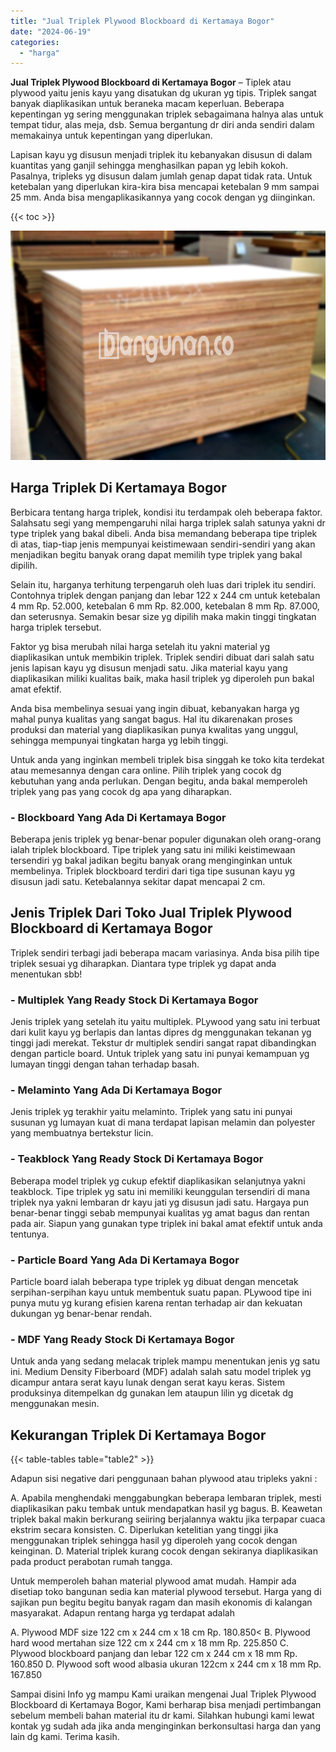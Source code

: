 ```yaml
---
title: "Jual Triplek Plywood Blockboard di Kertamaya Bogor"
date: "2024-06-19"
categories: 
  - "harga"
---
```


**Jual Triplek Plywood Blockboard di Kertamaya Bogor** – Tiplek atau plywood yaitu jenis kayu yang disatukan dg ukuran yg tipis. Triplek sangat banyak diaplikasikan untuk beraneka macam keperluan. Beberapa kepentingan yg sering menggunakan triplek sebagaimana halnya alas untuk tempat tidur, alas meja, dsb. Semua bergantung dr diri anda sendiri dalam memakainya untuk kepentingan yang diperlukan.

Lapisan kayu yg disusun menjadi triplek itu kebanyakan disusun di dalam kuantitas yang ganjil sehingga menghasilkan papan yg lebih kokoh. Pasalnya, tripleks yg disusun dalam jumlah genap dapat tidak rata. Untuk ketebalan yang diperlukan kira-kira bisa mencapai ketebalan 9 mm sampai 25 mm. Anda bisa mengaplikasikannya yang cocok dengan yg diinginkan.

{{< toc >}}

![Jual Triplek Plywood Blockboard di Kertamaya Bogor](/images/jual-triplek-murah-36.png)

## Harga Triplek Di Kertamaya Bogor

Berbicara tentang harga triplek, kondisi itu terdampak oleh beberapa faktor. Salahsatu segi yang mempengaruhi nilai harga triplek salah satunya yakni dr type triplek yang bakal dibeli. Anda bisa memandang beberapa tipe triplek di atas, tiap-tiap jenis mempunyai keistimewaan sendiri-sendiri yang akan menjadikan begitu banyak orang dapat memilih type triplek yang bakal dipilih.

Selain itu, harganya terhitung terpengaruh oleh luas dari triplek itu sendiri. Contohnya triplek dengan panjang dan lebar 122 x 244 cm untuk ketebalan 4 mm Rp. 52.000, ketebalan 6 mm Rp. 82.000, ketebalan 8 mm Rp. 87.000, dan seterusnya. Semakin besar size yg dipilih maka makin tinggi tingkatan harga triplek tersebut.

Faktor yg bisa merubah nilai harga setelah itu yakni material yg diaplikasikan untuk membikin triplek. Triplek sendiri dibuat dari salah satu jenis lapisan kayu yg disusun menjadi satu. Jika material kayu yang diaplikasikan miliki kualitas baik, maka hasil triplek yg diperoleh pun bakal amat efektif.

Anda bisa membelinya sesuai yang ingin dibuat, kebanyakan harga yg mahal punya kualitas yang sangat bagus. Hal itu dikarenakan proses produksi dan material yang diaplikasikan punya kwalitas yang unggul, sehingga mempunyai tingkatan harga yg lebih tinggi.

Untuk anda yang inginkan membeli triplek bisa singgah ke toko kita terdekat atau memesannya dengan cara online. Pilih triplek yang cocok dg kebutuhan yang anda perlukan. Dengan begitu, anda bakal memperoleh triplek yang pas yang cocok dg apa yang diharapkan.

### \- Blockboard Yang Ada Di Kertamaya Bogor

Beberapa jenis triplek yg benar-benar populer digunakan oleh orang-orang ialah triplek blockboard. Tipe triplek yang satu ini miliki keistimewaan tersendiri yg bakal jadikan begitu banyak orang menginginkan untuk membelinya. Triplek blockboard terdiri dari tiga tipe susunan kayu yg disusun jadi satu. Ketebalannya sekitar dapat mencapai 2 cm.

## Jenis Triplek Dari Toko Jual Triplek Plywood Blockboard di Kertamaya Bogor

Triplek sendiri terbagi jadi beberapa macam variasinya. Anda bisa pilih tipe triplek sesuai yg diharapkan. Diantara type triplek yg dapat anda menentukan sbb!

### \- Multiplek Yang Ready Stock Di Kertamaya Bogor

Jenis triplek yang setelah itu yaitu multiplek. PLywood yang satu ini terbuat dari kulit kayu yg berlapis dan lantas dipres dg menggunakan tekanan yg tinggi jadi merekat. Tekstur dr multiplek sendiri sangat rapat dibandingkan dengan particle board. Untuk triplek yang satu ini punyai kemampuan yg lumayan tinggi dengan tahan terhadap basah.

### \- Melaminto Yang Ada Di Kertamaya Bogor

Jenis triplek yg terakhir yaitu melaminto. Triplek yang satu ini punyai susunan yg lumayan kuat di mana terdapat lapisan melamin dan polyester yang membuatnya bertekstur licin.

### \- Teakblock Yang Ready Stock Di Kertamaya Bogor

Beberapa model triplek yg cukup efektif diaplikasikan selanjutnya yakni teakblock. Tipe triplek yg satu ini memiliki keunggulan tersendiri di mana triplek nya yakni lembaran dr kayu jati yg disusun jadi satu. Hargaya pun benar-benar tinggi sebab mempunyai kualitas yg amat bagus dan rentan pada air. Siapun yang gunakan type triplek ini bakal amat efektif untuk anda tentunya.

### \- Particle Board Yang Ada Di Kertamaya Bogor

Particle board ialah beberapa type triplek yg dibuat dengan mencetak serpihan-serpihan kayu untuk membentuk suatu papan. PLywood tipe ini punya mutu yg kurang efisien karena rentan terhadap air dan kekuatan dukungan yg benar-benar rendah.

### \- MDF Yang Ready Stock Di Kertamaya Bogor

Untuk anda yang sedang melacak triplek mampu menentukan jenis yg satu ini. Medium Density Fiberboard (MDF) adalah salah satu model triplek yg dicampur antara serat kayu lunak dengan serat kayu keras. Sistem produksinya ditempelkan dg gunakan lem ataupun lilin yg dicetak dg menggunakan mesin.

## Kekurangan Triplek Di Kertamaya Bogor

{{< table-tables table="table2" >}}

Adapun sisi negative dari penggunaan bahan plywood atau tripleks yakni :

A. Apabila menghendaki menggabungkan beberapa lembaran triplek, mesti diaplikasikan paku tembak untuk mendapatkan hasil yg bagus. B. Keawetan triplek bakal makin berkurang seiiring berjalannya waktu jika terpapar cuaca ekstrim secara konsisten. C. Diperlukan ketelitian yang tinggi jika menggunakan triplek sehingga hasil yg diperoleh yang cocok dengan keinginan. D. Material triplek kurang cocok dengan sekiranya diaplikasikan pada product perabotan rumah tangga.

Untuk memperoleh bahan material plywood amat mudah. Hampir ada disetiap toko bangunan sedia kan material plywood tersebut. Harga yang di sajikan pun begitu begitu banyak ragam dan masih ekonomis di kalangan masyarakat. Adapun rentang harga yg terdapat adalah

A. Plywood MDF size 122 cm x 244 cm x 18 cm Rp. 180.850< B. Plywood hard wood mertahan size 122 cm x 244 cm x 18 mm Rp. 225.850 C. Plywood blockboard panjang dan lebar 122 cm x 244 cm x 18 mm Rp. 160.850 D. Plywood soft wood albasia ukuran 122cm x 244 cm x 18 mm Rp. 167.850

Sampai disini Info yg mampu Kami uraikan mengenai Jual Triplek Plywood Blockboard di Kertamaya Bogor, Kami berharap bisa menjadi pertimbangan sebelum membeli bahan material itu dr kami. Silahkan hubungi kami lewat kontak yg sudah ada jika anda menginginkan berkonsultasi harga dan yang lain dg kami. Terima kasih.
